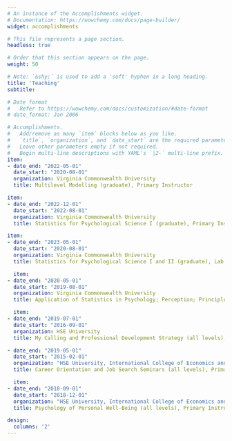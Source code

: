 ```yaml
---
# An instance of the Accomplishments widget.
# Documentation: https://wowchemy.com/docs/page-builder/
widget: accomplishments

# This file represents a page section.
headless: true

# Order that this section appears on the page.
weight: 50

# Note: `&shy;` is used to add a 'soft' hyphen in a long heading.
title: 'Teaching'
subtitle:

# Date format
#   Refer to https://wowchemy.com/docs/customization/#date-format
# date_format: Jan 2006

# Accomplishments.
#   Add/remove as many `item` blocks below as you like.
#   `title`, `organization`, and `date_start` are the required parameters.
#   Leave other parameters empty if not required.
#   Begin multi-line descriptions with YAML's `|2-` multi-line prefix.
item:
- date_end: "2022-05-01"
  date_start: "2020-08-01"
  organization: Virginia Commonwealth University
  title: Multilevel Modelling (graduate), Primary Instructor

item:
- date_end: "2022-12-01"
  date_start: "2022-08-01"
  organization: Virginia Commonwealth University
  title: Statistics for Psychological Science I (graduate), Primary Instructor

item:
- date_end: "2023-05-01"
  date_start: "2020-08-01"
  organization: Virginia Commonwealth University
  title: Statistics for Psychological Science I and II (graduate), Lab Instructor

  item:
- date_end: "2020-05-01"
  date_start: "2019-08-01"
  organization: Virginia Commonwealth University
  title: Application of Statistics in Psychology; Perception; Principles of Learning and Cognition; Physiological Psychology (undergraduate), Teaching Assistant

  item:
- date_end: "2019-07-01"
  date_start: "2016-09-01"
  organization: HSE University
  title: My Calling and Professional Development Strategy (all levels), Primary Instructor

- date_end: "2019-05-01"
  date_start: "2015-02-01"
  organization: "HSE University, International College of Economics and Finance"
  title: Career Orientation and Job Search Seminars (all levels), Primary Instructor

  item:
- date_end: "2018-09-01"
  date_start: "2018-12-01"
  organization: "HSE University, International College of Economics and Finance"
  title: Psychology of Personal Well-Being (all levels), Primary Instructor

design:
  columns: '2' 
---
```

